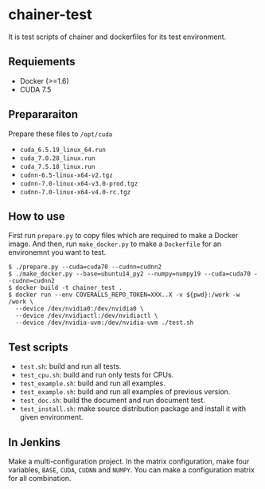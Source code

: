 # chainer-test

It is test scripts of chainer and dockerfiles for its test environment.


## Requiements

- Docker (>=1.6)
- CUDA 7.5

## Prepararaiton

Prepare these files to ```/opt/cuda```

- ```cuda_6.5.19_linux_64.run```
- ```cuda_7.0.28_linux.run```
- ```cuda_7.5.18_linux.run```
- ```cudnn-6.5-linux-x64-v2.tgz```
- ```cudnn-7.0-linux-x64-v3.0-prod.tgz```
- ```cudnn-7.0-linux-x64-v4.0-rc.tgz```

## How to use

First run `prepare.py` to copy files which are required to make a Docker image.
And then, run `make_docker.py` to make a `Dockerfile` for an environemnt you want to test.

```
$ ./prepare.py --cuda=cuda70 --cudnn=cudnn2
$ ./make_docker.py --base=ubuntu14_py2 --numpy=numpy19 --cuda=cuda70 --cudnn=cudnn2
$ docker build -t chainer_test .
$ docker run --env COVERALLS_REPO_TOKEN=XXX..X -v ${pwd}:/work -w /work \
  --device /dev/nvidia0:/dev/nvidia0 \
  --device /dev/nvidiactl:/dev/nvidiactl \
  --device /dev/nvidia-uvm:/dev/nvidia-uvm ./test.sh
```

## Test scripts

- `test.sh`: build and run all tests.
- `test_cpu.sh`: build and run only tests for CPUs.
- `test_example.sh`: build and run all examples.
- `test_example.sh`: build and run all examples of previous version.
- `test_doc.sh`: build the document and run document test.
- `test_install.sh`: make source distribution package and install it with given environment.


## In Jenkins

Make a multi-configuration project.
In the matrix configuration, make four variables, `BASE`, `CUDA`, `CUDNN` and `NUMPY`.
You can make a configuration matrix for all combination.
